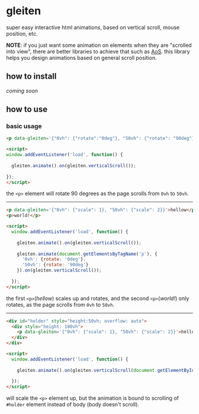 # gleiten

super easy interactive html animations, based on vertical scroll, mouse position, etc.

**NOTE**: if you just want some animation on elements when they are "scrolled into view", there are better libraries to achieve that such as [AoS](https://michalsnik.github.io/aos/). this library helps you design animations based on general scroll position.

## how to install

_coming soon_

## how to use

### basic usage

```html
<p data-gleiten='{"0vh": {"rotate":"0deg"}, "50vh": {"rotate": "90deg"}}'>hellow</p>

<script>
window.addEventListener('load', function() {
  
  gleiten.animate().on(gleiten.verticalScroll());
  
});
</script>
```

the `<p>` element will rotate 90 degrees as the page scrolls from `0vh` to `50vh`.

---

```html
<p data-gleiten='{"0vh": {"scale": 1}, "50vh": {"scale": 2}}'>hellow</p>
<p>world!</p>

<script>
  window.addEventListener('load', function() {
  
    gleiten.animate().on(gleiten.verticalScroll());
  
    gleiten.animate(document.getElementsByTagName('p'), {
      '0vh': {rotate: '0deg'},
      '50vh': {rotate: '90deg'}
    }).on(gleiten.verticalScroll());
  
  });
</script>
```

the first `<p>`(_hellow_) scales up and rotates, and the second `<p>`(_world!_) only rotates, as the page scrolls from `0vh` to `50vh`.

---

```html
<div id="holder" style="height:50vh; overflow: auto">
  <div style="height: 100vh">
    <p data-gleiten='{"0vh": {"scale": 1}, "50vh": {"scale": 2}}'>hellow</p>
  </div>
</div>

<script>
  window.addEventListener('load', function() {
  
    gleiten.animate().on(gleiten.verticalScroll(document.getElementById('holder')));
  
  });
</script>
```

will scale the `<p>` element up, but the animation is bound to scrolling of `#holder` element instead of body (body doesn't scroll).
